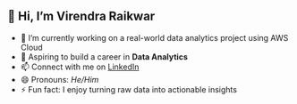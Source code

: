 ## 👋 Hi, I’m Virendra Raikwar

- 👀 I’m currently working on a real-world data analytics project using AWS Cloud  
- 💼 Aspiring to build a career in **Data Analytics**  
- 📫 Connect with me on [LinkedIn](https://www.linkedin.com/in/virendra-raikwar-3858992b4/)  
- 😄 Pronouns: *He/Him*  
- ⚡ Fun fact: I enjoy turning raw data into actionable insights  

<!---
VirendraR2107/VirendraR2107 is a ✨ special ✨ repository because its `README.md` (this file) appears on your GitHub profile.
You can click the Preview link to take a look at your changes.
--->
